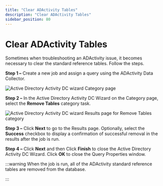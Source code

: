 ```yaml
---
title: "Clear ADActivity Tables"
description: "Clear ADActivity Tables"
sidebar_position: 80
---
```


# Clear ADActivity Tables

Sometimes when troubleshooting an ADActivity issue, it becomes necessary to clear the standard
reference tables. Follow the steps.

**Step 1 –** Create a new job and assign a query using the ADActivity Data Collector.

![Active Directory Activity DC wizard Category page](/img/product_docs/accessanalyzer/11.6/admin/datacollector/adactivity/categoryremovetables.webp)

**Step 2 –** In the Active Directory Activity DC Wizard on the Category page, select the **Remove
Tables** category task.

![Active Directory Activity DC wizard Results page for Remove Tables category](/img/product_docs/accessanalyzer/11.6/admin/datacollector/adactivity/resultsremovetables.webp)

**Step 3 –** Click **Next** to go to the Results page. Optionally, select the **Success** checkbox
to display a confirmation of successful removal in the results after the job is run.

**Step 4 –** Click **Next** and then Click **Finish** to close the Active Directory Activity DC
Wizard. Click **OK** to close the Query Properties window.

:::warning
When the job is run, all of the ADActivity standard reference tables are removed from
the database.

:::
